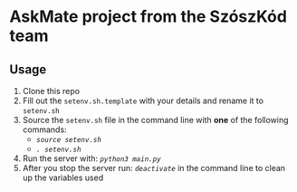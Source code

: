 # AskMate project from the SzószKód team

## Usage

1. Clone this repo
1. Fill out the `setenv.sh.template` with your details and rename it to `setenv.sh`
1. Source the `setenv.sh` file in the command line with **one** of the following commands:
    - *`source setenv.sh`*
    - *`. setenv.sh`*
1. Run the server with: *`python3 main.py`*
1. After you stop the server run: *`deactivate`* in the command line to clean up the variables used
